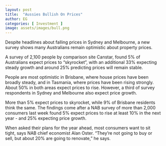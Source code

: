 ```yaml
---
layout: post
title:  "Aussies Bullish On Prices"
author: EG
categories: [ Investment ]
image: assets/images/bull.png
---
```

Despite headlines about falling prices in Sydney and
Melbourne, a new survey shows many Australians
remain optimistic about property prices.

A survey of 2,100 people by comparison site Canstar, found 5%
of Australians expect prices to “skyrocket”, with an
additional 33% expecting steady growth and around
25% predicting prices will remain stable.

People are most optimistic in Brisbane, where house prices have
been broadly steady, and in Tasmania, where prices have
been rising strongly. About 50% in both areas expect
prices to rise. However, a third of survey respondents
in Sydney and Melbourne also expect price growth.

More than 5% expect prices to skyrocket, while 9% of
Brisbane residents think the same. The findings come
after a NAB survey of more than 2,000 consumers last
week found 5% expect prices to rise at least 10% in
the next year - and 25% expecting price growth.

When asked their plans for the year ahead, most consumers
want to sit tight, says NAB chief economist Alan Oster.
“They’re not going to buy or sell, but about 20% are
going to renovate,” he says.
